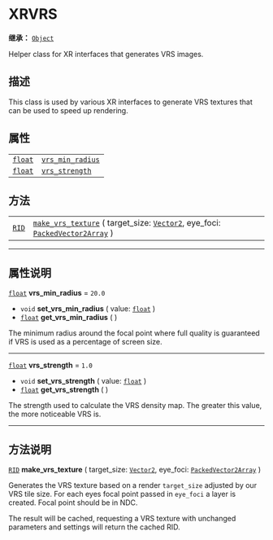<!-- ⚠ 请勿编辑本文件 ⚠ -->
<!-- 本文档使用脚本从 WeDot 引擎源码仓库生成。 -->
<!-- 生成脚本：https://github.com/WeDot-Engine/WeDot/tree/master/doc/tools/make_md.py； -->
<!-- 原文件：https://github.com/WeDot-Engine/WeDot/tree/master/doc/classes/XRVRS.xml。 -->

<div id="_class_xrvrs"></div>

# XRVRS

**继承：** [`Object`](class_object.md)

Helper class for XR interfaces that generates VRS images.

## 描述

This class is used by various XR interfaces to generate VRS textures that can be used to speed up rendering.

## 属性

|||
|:-:|:--|
| [`float`](class_float.md) | [`vrs_min_radius`](class_xrvrs.md#class_xrvrs_property_vrs_min_radius) | ``20.0`` |
| [`float`](class_float.md) | [`vrs_strength`](class_xrvrs.md#class_xrvrs_property_vrs_strength)     | ``1.0``  |

## 方法

|||
|:-:|:--|
| [`RID`](class_rid.md) | [`make_vrs_texture`](class_xrvrs.md#class_xrvrs_method_make_vrs_texture) ( target_size: [`Vector2`](class_vector2.md), eye_foci: [`PackedVector2Array`](class_packedvector2array.md) ) |

<!-- rst-class:: classref-section-separator -->

---

## 属性说明

<div id="_class_xrvrs_property_vrs_min_radius"></div>

[`float`](class_float.md) **vrs_min_radius** = ``20.0`` <div id="class_xrvrs_property_vrs_min_radius"></div>

- `void` **set_vrs_min_radius** ( value: [`float`](class_float.md) )
- [`float`](class_float.md) **get_vrs_min_radius** ( )

The minimum radius around the focal point where full quality is guaranteed if VRS is used as a percentage of screen size.

<!-- rst-class:: classref-item-separator -->

---

<div id="_class_xrvrs_property_vrs_strength"></div>

[`float`](class_float.md) **vrs_strength** = ``1.0`` <div id="class_xrvrs_property_vrs_strength"></div>

- `void` **set_vrs_strength** ( value: [`float`](class_float.md) )
- [`float`](class_float.md) **get_vrs_strength** ( )

The strength used to calculate the VRS density map. The greater this value, the more noticeable VRS is.

<!-- rst-class:: classref-section-separator -->

---

## 方法说明

<div id="_class_xrvrs_method_make_vrs_texture"></div>

[`RID`](class_rid.md) **make_vrs_texture** ( target_size: [`Vector2`](class_vector2.md), eye_foci: [`PackedVector2Array`](class_packedvector2array.md) )<div id="class_xrvrs_method_make_vrs_texture"></div>

Generates the VRS texture based on a render `target_size` adjusted by our VRS tile size. For each eyes focal point passed in `eye_foci` a layer is created. Focal point should be in NDC.

The result will be cached, requesting a VRS texture with unchanged parameters and settings will return the cached RID.

[^virtual]: 本方法通常需要用户覆盖才能生效。
[^const]: 本方法无副作用，不会修改该实例的任何成员变量。
[^vararg]: 本方法除了能接受在此处描述的参数外，还能够继续接受任意数量的参数。
[^constructor]: 本方法用于构造某个类型。
[^static]: 调用本方法无需实例，可直接使用类名进行调用。
[^operator]: 本方法描述的是使用本类型作为左操作数的有效运算符。
[^bitfield]: 这个值是由下列位标志构成位掩码的整数。
[^void]: 无返回值。

